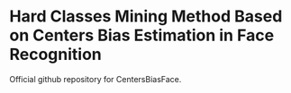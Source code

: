 # Hard Classes Mining Method Based on Centers Bias Estimation in Face Recognition

Official github repository for CentersBiasFace. 

